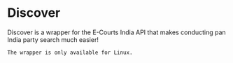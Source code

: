 # Discover
Discover is a wrapper for the E-Courts India API that makes conducting pan India party search much easier!

```
The wrapper is only available for Linux.
```
